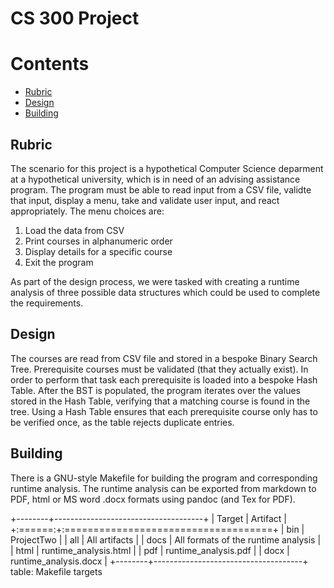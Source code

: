 CS 300 Project
==============

Contents
========
- [Rubric](#rubric)
- [Design](#design)
- [Building](#building)

## Rubric
The scenario for this project is a hypothetical Computer Science deparment at a
hypothetical university, which is in need of an advising assistance program. The
program must be able to read input from a CSV file, validte that input, display
a menu, take and validate user input, and react appropriately. The menu choices
are:

1. Load the data from CSV
2. Print courses in alphanumeric order
3. Display details for a specific course
9. Exit the program

As part of the design process, we were tasked with creating a runtime analysis of
three possible data structures which could be used to complete the requirements.

## Design
The courses are read from CSV file and stored in a bespoke Binary Search Tree.
Prerequisite courses must be validated (that they actually exist). In order to
perform that task each prerequisite is loaded into a bespoke Hash Table. After
the BST is populated, the program iterates over the values stored in the Hash Table,
verifying that a matching course is found in the tree. Using a Hash Table ensures
that each prerequisite course only has to be verified once, as the table rejects
duplicate entries.

## Building
There is a GNU-style Makefile for building the program and corresponding runtime
analysis. The runtime analysis can be exported from markdown to PDF, html or MS
word .docx formats using pandoc (and Tex for PDF).

+--------+-------------------------------------+
| Target | Artifact                            |
+:======:+:====================================+
| bin    | ProjectTwo                          |
| all    | All artifacts                       |
| docs   | All formats of the runtime analysis |
| html   | runtime_analysis.html               |
| pdf    | runtime_analysis.pdf                |
| docx   | runtime_analysis.docx               |
+--------+-------------------------------------+
table: Makefile targets
